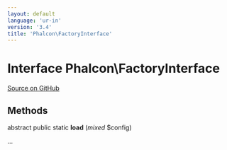 ```yaml
---
layout: default
language: 'ur-in'
version: '3.4'
title: 'Phalcon\FactoryInterface'
---
```


# Interface **Phalcon\FactoryInterface**

<a href="https://github.com/phalcon/cphalcon/tree/v3.4.0/phalcon/factoryinterface.zep" class="btn btn-default btn-sm">Source on GitHub</a>

## Methods

abstract public static **load** (*mixed* $config)

...